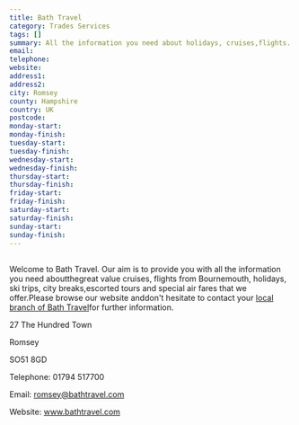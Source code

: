 ```yaml
---
title: Bath Travel
category: Trades Services
tags: []
summary: All the information you need about holidays, cruises,flights...
email: 
telephone: 
website: 
address1: 
address2: 
city: Romsey
county: Hampshire
country: UK
postcode: 
monday-start: 
monday-finish: 
tuesday-start: 
tuesday-finish: 
wednesday-start: 
wednesday-finish: 
thursday-start: 
thursday-finish: 
friday-start: 
friday-finish: 
saturday-start: 
saturday-finish: 
sunday-start: 
sunday-finish: 
---
```

## 

Welcome to Bath Travel. Our aim is to provide you with all the information you need aboutthegreat value cruises, flights from Bournemouth, holidays, ski trips, city breaks,escorted tours and special air fares that we offer.Please browse our website anddon't hesitate to contact your [local branch of Bath Travel]("http:/www.bathtravel.co.uk/branches.php?branch=242&x=11&y=8")for further information.

27 The Hundred Town

Romsey

SO51 8GD

Telephone: 01794 517700

Email: [romsey@bathtravel.com](mailto:romsey@bathtravel.com)

Website: www.bathtravel.com

